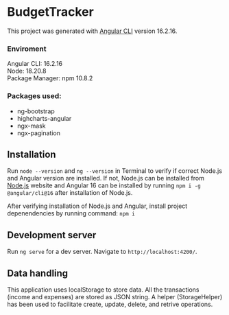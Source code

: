 # BudgetTracker

This project was generated with [Angular CLI](https://github.com/angular/angular-cli) version 16.2.16.

### Enviroment
Angular CLI: 16.2.16<br />
Node: 18.20.8<br />
Package Manager: npm 10.8.2<br />

### Packages used:
- ng-bootstrap<br />
- highcharts-angular<br />
- ngx-mask<br />
- ngx-pagination<br />

## Installation
Run `node --version` and `ng --version` in Terminal to verify if correct Node.js and Angular version are installed. If not, Node.js can be installed from [Node.js](https://nodejs.org/en) website and Angular 16 can be installed by running `npm i -g @angular/cli@16` after installation of Node.js.

After verifying installation of Node.js and Angular, install project depenendencies by running command: `npm i`

## Development server

Run `ng serve` for a dev server. Navigate to `http://localhost:4200/`.


## Data handling
This application uses localStorage to store data. All the transactions (income and expenses) are stored as JSON string. A helper (StorageHelper) has been used to facilitate create, update, delete, and retrive operations.
